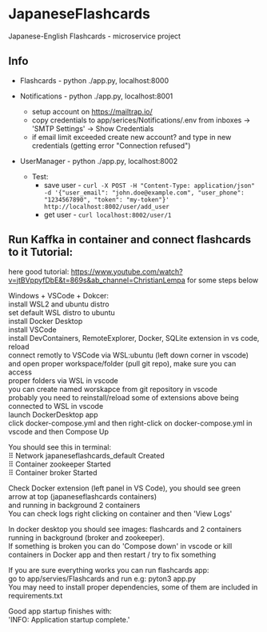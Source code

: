 # JapaneseFlashcards
Japanese-English Flashcards - microservice project  

## Info  
* Flashcards - python ./app.py, localhost:8000   
* Notifications - python ./app.py, localhost:8001   
    * setup account on https://mailtrap.io/
    * copy credentials to app/serices/Notifications/.env from inboxes -> 'SMTP Settings' -> Show Credentials
    * if email limit exceeded create new account? and type in new credentials (getting error "Connection refused")
  
  
* UserManager - python ./app.py, localhost:8002  
    * Test:  
        * save user - `curl -X POST -H "Content-Type: application/json" -d '{"user_email": "john.doe@example.com", "user_phone": "1234567890", "token": "my-token"}' http://localhost:8002/user/add_user`  
        * get user - `curl localhost:8002/user/1`  
   
## Run Kaffka in container and connect flashcards to it Tutorial:  
   
  
here good tutorial: https://www.youtube.com/watch?v=jtBVppyfDbE&t=869s&ab_channel=ChristianLempa for some steps below  
  
Windows + VSCode + Dokcer:  
install WSL2 and ubuntu distro  
set default WSL distro to ubuntu  
install Docker Desktop  
install VSCode  
install DevContainers, RemoteExplorer, Docker, SQLite extension in vs code, reload  
connect remotly to VSCode via WSL:ubuntu (left down corner in vscode) and open proper workspace/folder (pull git repo), make sure you can access  
proper folders via WSL in vscode  
you can create named worskapce from git repository in vscode  
probably  you need to reinstall/reload some of extensions above being connected to WSL in vscode  
launch DockerDesktop app  
click docker-compose.yml and then right-click on docker-compose.yml in vscode and then Compose Up  

You should see this in terminal:  
⠿ Network japaneseflashcards_default  Created                                                          
⠿ Container zookeeper Started                                                                                                  
⠿ Container broker Started        
  
Check Docker extension (left panel in VS Code), you should see green arrow at top (japaneseflashcards containers)  
and running in background 2 containers  
You can check logs right clicking on container and then 'View Logs'  
  
In docker desktop you should see images: flashcards and 2 containers running in background (broker and zookeeper).  
If something is broken you can do 'Compose down' in vscode or kill containers in Docker app and then restart / try to fix something   
  
If you are sure everything works you can run flashcards app:  
go to app/servies/Flashcards and run e.g: pyton3 app.py   
You may need to install proper dependencies, some of them are included in requirements.txt  
  
Good app startup finishes with:  
'INFO:     Application startup complete.'  
